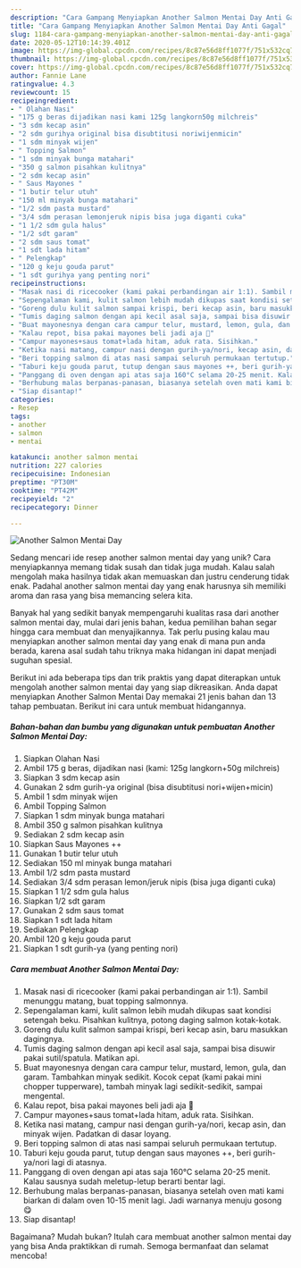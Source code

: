 ```yaml
---
description: "Cara Gampang Menyiapkan Another Salmon Mentai Day Anti Gagal"
title: "Cara Gampang Menyiapkan Another Salmon Mentai Day Anti Gagal"
slug: 1184-cara-gampang-menyiapkan-another-salmon-mentai-day-anti-gagal
date: 2020-05-12T10:14:39.401Z
image: https://img-global.cpcdn.com/recipes/8c87e56d8ff1077f/751x532cq70/another-salmon-mentai-day-foto-resep-utama.jpg
thumbnail: https://img-global.cpcdn.com/recipes/8c87e56d8ff1077f/751x532cq70/another-salmon-mentai-day-foto-resep-utama.jpg
cover: https://img-global.cpcdn.com/recipes/8c87e56d8ff1077f/751x532cq70/another-salmon-mentai-day-foto-resep-utama.jpg
author: Fannie Lane
ratingvalue: 4.3
reviewcount: 15
recipeingredient:
- " Olahan Nasi"
- "175 g beras dijadikan nasi kami 125g langkorn50g milchreis"
- "3 sdm kecap asin"
- "2 sdm gurihya original bisa disubtitusi noriwijenmicin"
- "1 sdm minyak wijen"
- " Topping Salmon"
- "1 sdm minyak bunga matahari"
- "350 g salmon pisahkan kulitnya"
- "2 sdm kecap asin"
- " Saus Mayones "
- "1 butir telur utuh"
- "150 ml minyak bunga matahari"
- "1/2 sdm pasta mustard"
- "3/4 sdm perasan lemonjeruk nipis bisa juga diganti cuka"
- "1 1/2 sdm gula halus"
- "1/2 sdt garam"
- "2 sdm saus tomat"
- "1 sdt lada hitam"
- " Pelengkap"
- "120 g keju gouda parut"
- "1 sdt gurihya yang penting nori"
recipeinstructions:
- "Masak nasi di ricecooker (kami pakai perbandingan air 1:1). Sambil menunggu matang, buat topping salmonnya."
- "Sepengalaman kami, kulit salmon lebih mudah dikupas saat kondisi setengah beku. Pisahkan kulitnya, potong daging salmon kotak-kotak."
- "Goreng dulu kulit salmon sampai krispi, beri kecap asin, baru masukkan dagingnya."
- "Tumis daging salmon dengan api kecil asal saja, sampai bisa disuwir pakai sutil/spatula. Matikan api."
- "Buat mayonesnya dengan cara campur telur, mustard, lemon, gula, dan garam. Tambahkan minyak sedikit. Kocok cepat (kami pakai mini chopper tupperware), tambah minyak lagi sedikit-sedikit, sampai mengental."
- "Kalau repot, bisa pakai mayones beli jadi aja 🤭"
- "Campur mayones+saus tomat+lada hitam, aduk rata. Sisihkan."
- "Ketika nasi matang, campur nasi dengan gurih-ya/nori, kecap asin, dan minyak wijen. Padatkan di dasar loyang."
- "Beri topping salmon di atas nasi sampai seluruh permukaan tertutup."
- "Taburi keju gouda parut, tutup dengan saus mayones ++, beri gurih-ya/nori lagi di atasnya."
- "Panggang di oven dengan api atas saja 160°C selama 20-25 menit. Kalau sausnya sudah meletup-letup berarti bentar lagi."
- "Berhubung malas berpanas-panasan, biasanya setelah oven mati kami biarkan di dalam oven 10-15 menit lagi. Jadi warnanya menuju gosong 😋"
- "Siap disantap!"
categories:
- Resep
tags:
- another
- salmon
- mentai

katakunci: another salmon mentai 
nutrition: 227 calories
recipecuisine: Indonesian
preptime: "PT30M"
cooktime: "PT42M"
recipeyield: "2"
recipecategory: Dinner

---
```



![Another Salmon Mentai Day](https://img-global.cpcdn.com/recipes/8c87e56d8ff1077f/751x532cq70/another-salmon-mentai-day-foto-resep-utama.jpg)

Sedang mencari ide resep another salmon mentai day yang unik? Cara menyiapkannya memang tidak susah dan tidak juga mudah. Kalau salah mengolah maka hasilnya tidak akan memuaskan dan justru cenderung tidak enak. Padahal another salmon mentai day yang enak harusnya sih memiliki aroma dan rasa yang bisa memancing selera kita.



Banyak hal yang sedikit banyak mempengaruhi kualitas rasa dari another salmon mentai day, mulai dari jenis bahan, kedua pemilihan bahan segar hingga cara membuat dan menyajikannya. Tak perlu pusing kalau mau menyiapkan another salmon mentai day yang enak di mana pun anda berada, karena asal sudah tahu triknya maka hidangan ini dapat menjadi suguhan spesial.


Berikut ini ada beberapa tips dan trik praktis yang dapat diterapkan untuk mengolah another salmon mentai day yang siap dikreasikan. Anda dapat menyiapkan Another Salmon Mentai Day memakai 21 jenis bahan dan 13 tahap pembuatan. Berikut ini cara untuk membuat hidangannya.

<!--inarticleads1-->

##### Bahan-bahan dan bumbu yang digunakan untuk pembuatan Another Salmon Mentai Day:

1. Siapkan  Olahan Nasi
1. Ambil 175 g beras, dijadikan nasi (kami: 125g langkorn+50g milchreis)
1. Siapkan 3 sdm kecap asin
1. Gunakan 2 sdm gurih-ya original (bisa disubtitusi nori+wijen+micin)
1. Ambil 1 sdm minyak wijen
1. Ambil  Topping Salmon
1. Siapkan 1 sdm minyak bunga matahari
1. Ambil 350 g salmon pisahkan kulitnya
1. Sediakan 2 sdm kecap asin
1. Siapkan  Saus Mayones ++
1. Gunakan 1 butir telur utuh
1. Sediakan 150 ml minyak bunga matahari
1. Ambil 1/2 sdm pasta mustard
1. Sediakan 3/4 sdm perasan lemon/jeruk nipis (bisa juga diganti cuka)
1. Siapkan 1 1/2 sdm gula halus
1. Siapkan 1/2 sdt garam
1. Gunakan 2 sdm saus tomat
1. Siapkan 1 sdt lada hitam
1. Sediakan  Pelengkap
1. Ambil 120 g keju gouda parut
1. Siapkan 1 sdt gurih-ya (yang penting nori)




<!--inarticleads2-->

##### Cara membuat Another Salmon Mentai Day:

1. Masak nasi di ricecooker (kami pakai perbandingan air 1:1). Sambil menunggu matang, buat topping salmonnya.
1. Sepengalaman kami, kulit salmon lebih mudah dikupas saat kondisi setengah beku. Pisahkan kulitnya, potong daging salmon kotak-kotak.
1. Goreng dulu kulit salmon sampai krispi, beri kecap asin, baru masukkan dagingnya.
1. Tumis daging salmon dengan api kecil asal saja, sampai bisa disuwir pakai sutil/spatula. Matikan api.
1. Buat mayonesnya dengan cara campur telur, mustard, lemon, gula, dan garam. Tambahkan minyak sedikit. Kocok cepat (kami pakai mini chopper tupperware), tambah minyak lagi sedikit-sedikit, sampai mengental.
1. Kalau repot, bisa pakai mayones beli jadi aja 🤭
1. Campur mayones+saus tomat+lada hitam, aduk rata. Sisihkan.
1. Ketika nasi matang, campur nasi dengan gurih-ya/nori, kecap asin, dan minyak wijen. Padatkan di dasar loyang.
1. Beri topping salmon di atas nasi sampai seluruh permukaan tertutup.
1. Taburi keju gouda parut, tutup dengan saus mayones ++, beri gurih-ya/nori lagi di atasnya.
1. Panggang di oven dengan api atas saja 160°C selama 20-25 menit. Kalau sausnya sudah meletup-letup berarti bentar lagi.
1. Berhubung malas berpanas-panasan, biasanya setelah oven mati kami biarkan di dalam oven 10-15 menit lagi. Jadi warnanya menuju gosong 😋
1. Siap disantap!




Bagaimana? Mudah bukan? Itulah cara membuat another salmon mentai day yang bisa Anda praktikkan di rumah. Semoga bermanfaat dan selamat mencoba!
